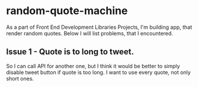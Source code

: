 # random-quote-machine

As a part of Front End Development Libraries Projects, I'm building app, that render random quotes.
Below I will list problems, that I encountered.

## Issue 1 - Quote is to long to tweet.

So I can call API for another one, but I think it would be better to simply disable tweet button if quote is too long. I want to use every quote, not only short ones.

